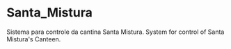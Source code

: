 # Santa_Mistura
Sistema para controle da cantina Santa Mistura.
System for control of Santa Mistura's Canteen.


